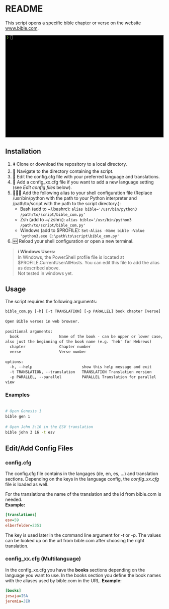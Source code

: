 # README

This script opens a specific bible chapter or verse on the website www.bible.com.

<img src="bible_com.gif" alt="bible_com" />

## Installation

1. ⬇️ Clone or download the repository to a local directory.
2. 📁 Navigate to the directory containing the script.
3. 📝 Edit the config.cfg file with your preferred language and translations.
4. 📝 Add a config_xx.cfg file if you want to add a new language setting (see *Edit config files* below).
5. 👨🏽‍💻 Add the following alias to your shell configuration file (Replace /usr/bin/python with the path to your Python interpreter and /path/to/script with the path to the script directory.):
    * Bash (add to ~/.bashrc): `alias bible='/usr/bin/python3 /path/to/script/bible_com.py'`
    * Zsh (add to ~/.zshrc): `alias bible='/usr/bin/python3 /path/to/script/bible_com.py'`
    * Windows (add to $PROFILE): `Set-Alias -Name bible -Value 'python3.exe C:\path\to\script\bible_com.py'`
6. 🆕 Reload your shell configuration or open a new terminal.

> **ℹ️ Windows Users:**  
> In Windows, the PowerShell profile file is located at $PROFILE.CurrentUserAllHosts. You can edit this file to add the alias as described above.  
> Not tested in windows yet.

## Usage

The script requires the following arguments:

```text
bible_com.py [-h] [-t TRANSLATION] [-p PARALLEL] book chapter [verse]

Open Bible verses in web browser.

positional arguments:
  book                  Name of the book - can be upper or lower case, also just the beginning of the book name (e.g. 'heb' for Hebrews)
  chapter               Chapter number
  verse                 Verse number

options:
  -h, --help                      show this help message and exit
  -t TRANSLATION, --translation   TRANSLATION Translation version
  -p PARALLEL, --parallel         PARALLEL Translation for parallel view
```

### Examples

```bash

# Open Genesis 1
bible gen 1

# Open John 3:16 in the ESV translation
bible john 3 16 -t esv
```

## Edit/Add Config Files

### config.cfg
The config.cfg file contains in the langages (de, en, es, ...) and translation sections. Depending on the keys in the language config, the *config_xx.cfg* file is loaded as well.
  
For the translations the name of the translation and the id from bible.com is needed.  
**Example:**
```cfg
[translations]
esv=59
elberfelder=2351
```
  
The key is used later in the command line argument for *-t* or *-p*. The values can be looked up on the url from bible.com after choosing the right translation.
### config_xx.cfg (Multilanguage)
In the config_xx.cfg you have the **books** sections depending on the language you want to use. In the books section you define the book names with the aliases used by bible.com in the URL.
**Example:**
```cfg
[books]
jesaja=ISA
jeremia=JER
```
